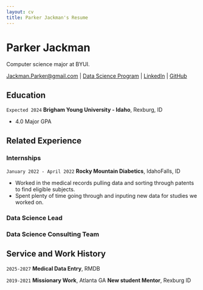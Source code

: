 ```yaml
---
layout: cv
title: Parker Jackman's Resume
---
```


# Parker Jackman

Computer science major at BYUI.

<div id="webaddress">
<a href="datascience@byui.edu">Jackman.Parker@gmail.com</a>
| <a href="https://www.byui.edu/mathematics/student-resources/data-science">Data Science Program</a>
| <a href="https://www.linkedin.com/groups/13537407/">LinkedIn</a>
| <a href="https://github.com/byuids-resumes">GitHub</a>
</div>

<!-- https://www.monique.tech/the-art-of-markdown -->

## Education

`Expected 2024`
**Brigham Young University - Idaho**, Rexburg, ID

- 4.0 Major GPA

## Related Experience

### Internships

`January 2022 - April 2022`
**Rocky Mountain Diabetics**, IdahoFalls, ID

- Worked in the medical records pulling data and sorting through patents to find eligible subjects.
- Spent plenty of time going through and inputing new data for studies we worked on.

### Data Science Lead

### Data Science Consulting Team

## Service and Work History

`2025-2027`
**Medical Data Entry**, RMDB

`2019-2021`
**Missionary Work**, Atlanta GA
**New student Mentor**, Rexburg ID

<!-- ### Footer

Last updated: Dec 3 -->
